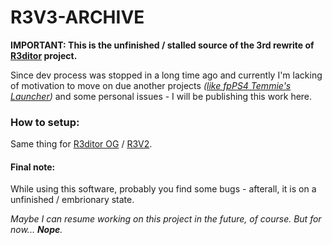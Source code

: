 # R3V3-ARCHIVE
**IMPORTANT: This is the unfinished / stalled source of the 3rd rewrite of [R3ditor](https://github.com/temmieheartz/R3ditor) project.**

Since dev process was stopped in a long time ago and currently I'm lacking of motivation to move on due another projects _([like fpPS4 Temmie's Launcher](https://github.com/temmieheartz/fpPS4-Temmie-s-Launcher))_ and some personal issues - I will be publishing this work here.

### How to setup:
Same thing for [R3ditor OG](https://github.com/temmieheartz/R3ditor-V2) / [R3V2](https://github.com/temmieheartz/R3ditor-V2).

#### Final note:
While using this software, probably you find some bugs - afterall, it is on a unfinished / embrionary state.

_Maybe I can resume working on this project in the future, of course. But for now... **Nope**._
